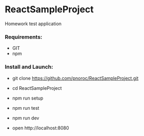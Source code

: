 # ReactSampleProject
Homework test application

### Requirements:
- GIT
- npm


### Install and Launch:

- git clone https://github.com/pnoroc/ReactSampleProject.git
- cd ReactSampleProject
- npm run setup
- npm run test
- npm run dev

- open http://localhost:8080